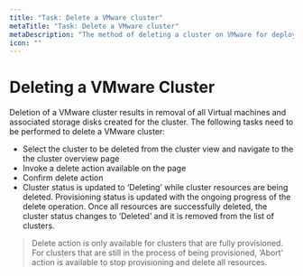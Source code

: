```yaml
---
title: "Task: Delete a VMware cluster"
metaTitle: "Task: Delete a VMware cluster"
metaDescription: "The method of deleting a cluster on VMware for deploying a cluster through Spectro Cloud"
icon: ""
---
```


# Deleting a VMware Cluster

Deletion of a VMware cluster results in removal of all Virtual machines and associated storage disks created for the cluster. The following tasks need to be performed to delete a VMware cluster:

* Select the cluster to be deleted from the cluster view and navigate to the the cluster overview page
* Invoke a delete action available on the page
* Confirm delete action
* Cluster status is updated to ‘Deleting’ while cluster resources are being deleted. Provisioning status is updated with the ongoing progress of the delete operation. Once all resources are successfully deleted, the cluster status changes to ‘Deleted’ and it is removed from the list of clusters.

> Delete action is only available for clusters that are fully provisioned. For clusters that are still in the process of being provisioned, ‘Abort’ action is available to stop provisioning and delete all resources.
